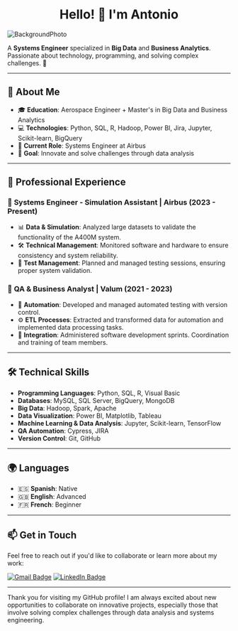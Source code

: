<h1 align="center">Hello! 👋 I'm <strong>Antonio</strong></h1>

![BackgroundPhoto](https://github.com/user-attachments/assets/e60491c1-3e67-480f-97e3-645a4eb8d677)

A **Systems Engineer** specialized in **Big Data** and **Business Analytics**. Passionate about technology, programming, and solving complex challenges. 🚀

---

## 🌟 About Me

- 🎓 **Education**: Aerospace Engineer + Master's in Big Data and Business Analytics
- 💻 **Technologies**: Python, SQL, R, Hadoop, Power BI, Jira, Jupyter, Scikit-learn, BigQuery
- 🚀 **Current Role**: Systems Engineer at Airbus
- 🎯 **Goal**: Innovate and solve challenges through data analysis

---

## 💼 Professional Experience

### 🔹 **Systems Engineer - Simulation Assistant** | Airbus (2023 - Present)
- 📊 **Data & Simulation**: Analyzed large datasets to validate the functionality of the A400M system.
- 🛠️ **Technical Management**: Monitored software and hardware to ensure consistency and system reliability.
- 📅 **Test Management**: Planned and managed testing sessions, ensuring proper system validation.

### 🔹 **QA & Business Analyst** | Valum (2021 - 2023)
- 🔄 **Automation**: Developed and managed automated testing with version control.
- ⚙️ **ETL Processes**: Extracted and transformed data for automation and implemented data processing tasks.
- 💼 **Integration**: Administered software development sprints. Coordination and training of team members.

---

## 🛠️ Technical Skills

- **Programming Languages**: Python, SQL, R, Visual Basic
- **Databases**: MySQL, SQL Server, BigQuery, MongoDB
- **Big Data**: Hadoop, Spark, Apache
- **Data Visualization**: Power BI, Matplotlib, Tableau
- **Machine Learning & Data Analysis**: Jupyter, Scikit-learn, TensorFlow
- **QA Automation**: Cypress, JIRA
- **Version Control**: Git, GitHub

---

## 🌍 Languages

- 🇪🇸 **Spanish**: Native
- 🇬🇧 **English**: Advanced
- 🇫🇷 **French**: Beginner

---

## 📫 Get in Touch

Feel free to reach out if you'd like to collaborate or learn more about my work:

[![Gmail Badge](https://img.shields.io/badge/-alvdel.antonio@gmail.com-red?style=flat-square&logo=Gmail&logoColor=white)](mailto:alvdel.antonio@gmail.com)
[![LinkedIn Badge](https://img.shields.io/badge/-Antonio%20Alvarez%20Delgado-blue?style=flat-square&logo=Linkedin&logoColor=white)](https://www.linkedin.com/in/antonio-alvarez-delgado-0b46451b3) <!-- Make sure to update this link with your real profile -->

---

Thank you for visiting my GitHub profile! I am always excited about new opportunities to collaborate on innovative projects, especially those that involve solving complex challenges through data analysis and systems engineering.
